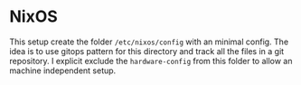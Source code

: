 # NixOS

This setup create the folder `/etc/nixos/config` with an minimal config. The idea is to use gitops pattern for this directory and track all the files in a git repository. I explicit exclude the `hardware-config` from this folder to allow an machine independent setup.
